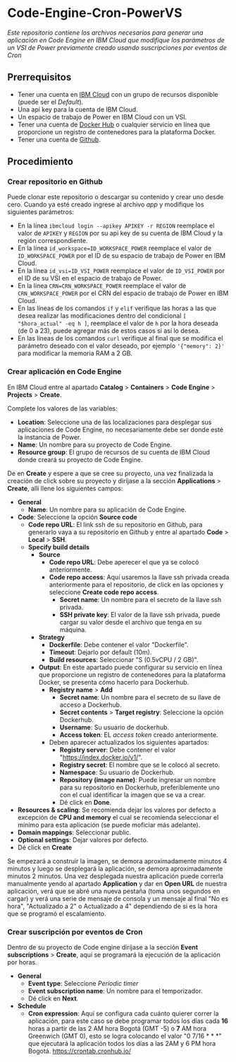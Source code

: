 # Code-Engine-Cron-PowerVS
_Este repositorio contiene los archivos necesarios para generar una aplicación en Code Engine en IBM Cloud que modifique los parámetros de un VSI de Power previamente creado usando suscripciones por eventos de Cron_

## Prerrequisitos
 - Tener una cuenta en [IBM Cloud](https://cloud.ibm.com/) con un grupo de recursos disponible (puede ser el _Default_).
 - Una api key para la cuenta de IBM Cloud.
 - Un espacio de trabajo de Power en IBM Cloud con un VSI.
 - Tener una cuenta de [Docker Hub](https://hub.docker.com/) o cualquier servicio en línea que proporcione un registro de contenedores para la plataforma Docker.
 - Tener una cuenta de [Github](https://github.com).

## Procedimiento

<!-- FALTA EL PEDAZO DE CREACIÓN DE LA LLAVE DE ACCESO SSH PARA GITHUB-->

<!-- FALTA EL PEDAZO DE CREACIÓN DE LA LLAVE DE ACCESO PARA DOCKERHUB-->

### Crear repositorio en Github
Puede clonar este repositorio o descargar su contenido y crear uno desde cero. Cuando ya esté creado ingrese al archivo _app_ y modifique los siguientes parámetros:
 - En la línea ```ibmcloud login --apikey APIKEY -r REGION``` reemplace el valor de ```APIKEY``` y ```REGION``` por su api key de su cuenta de IBM Cloud y la región correspondiente.
 - En la línea ```id_workspace=ID_WORKSPACE_POWER``` reemplace el valor de ```ID_WORKSPACE_POWER``` por el ID de su espacio de trabajo de Power en IBM Cloud.
 - En la línea ```id_vsi=ID_VSI_POWER``` reemplace el valor de ```ID_VSI_POWER``` por el ID de su VSI en el espacio de trabajo de Power.
 - En la línea ```CRN=CRN_WORKSPACE_POWER``` reemplace el valor de ```CRN_WORKSPACE_POWER``` por el CRN del espacio de trabajo de Power en IBM Cloud.
 - En las líneas de los comandos ```if``` y ```elif``` verifique las horas a las que desea realizar las modificaciones dentro del condicional ```[ "$hora_actual" -eq h ]```, reemplace el valor de ```h``` por la hora deseada (de 0 a 23), puede agregar más de estos casos si así lo desea.
 - En las líneas de los comandos ```curl``` verifique al final que se modifica el parámetro deseado con el valor deseado, por ejemplo ```'{"memory": 2}'``` para modificar la memoria RAM a 2 GB.

### Crear aplicación en Code Engine
En IBM Cloud entre al apartado **Catalog** > **Containers** > **Code Engine** > **Projects** > **Create**.

<!-- INSERTAR GIF DE IBM CLOUD -->

Complete los valores de las variables:
 - **Location**: Seleccione una de las localizaciones para desplegar sus aplicaciones de Code Engine, no necesariamente debe ser donde esté la instancia de Power.
 - **Name**: Un nombre para su proyecto de Code Engine.
 - **Resource group**: El grupo de recursos de su cuenta de IBM Cloud donde creará su proyecto de Code Engine.

De en **Create** y espere a que se cree su proyecto, una vez finalizada la creación de click sobre su proyecto y diríjase a la sección **Applications** > **Create**, allí llene los siguientes campos:
 - **General**
   - **Name**: Un nombre para su aplicación de Code Engine.
 - **Code**: Seleccione la opción **Source code**
   - **Code repo URL**: El link ssh de su repositorio en Github, para generarlo vaya a su repositorio en Github y entre al apartado **Code** > **Local** > **SSH**.
   - **Specify build details**
     - **Source**
       - **Code repo URL**: Debe aperecer el que ya se colocó anteriormente.
       - **Code repo access**: Aquí usaremos la llave ssh privada creada anteriormente para el repositorio, de click en las opciones y seleccione **Create code repo access**.
         - **Secret name**: Un nombre para el secreto de la llave ssh privada.
         - **SSH private key**: El valor de la llave ssh privada, puede cargar su valor desde el archivo que tenga en su máquina.
     - **Strategy**
       - **Dockerfile**: Debe contener el valor "Dockerfile".
       - **Timeout**: Dejarlo por default (10m).
       - **Build resources**: Seleccionar "S (0.5vCPU / 2 GB)".
     - **Output**: En este apartado puede configurar su servicio en línea que proporcione un registro de contenedores para la plataforma Docker, se presenta cómo hacerlo para Dockerhub.
       - **Registry name** > **Add**
         - **Secret name**: Un nombre para el secreto de su llave de acceso a Dockerhub.
         - **Secret contents** > **Target registry**: Seleccione la opción Dockerhub.
         - **Username**: Su usuario de dockerhub.
         - **Access token**: EL _access token_ creado anteriormente.
       - Deben aparecer actualizados los siguientes apartados:
         - **Registry server**: Debe contener el valor "https://index.docker.io/v1/".
         - **Registry secret**: El nombre que se le colocó al secreto.
         - **Namespace**: Su usuario de Dockerhub.
         - **Repository (image name)**: Puede ingresar un nombre para su repositorio en Dockerhub, preferiblemente uno con el cual identificar la imagen que se va a crear.
         - Dé click en **Done**.
 - **Resources & scaling**: Se recomienda dejar los valores por defecto a excepción de **CPU and memory** el cual se recomienda seleccionar el mínimo para esta aplicación (se puede moficiar más adelante).
 - **Domain mappings**: Seleccionar public.
 - **Optional settings**: Dejar valores por defecto.
 - Dé click en **Create**

Se empezará a construir la imagen, se demora aproximadamente minutos 4 minutos y luego se desplegará la aplicación, se demora aproximadamente minutos 2 minutos. Una vez desplegada nuestra aplicación puede correrla manualmente yendo al apartado **Application** y dar en **Open URL** de nuestra aplicación, verá que se abré una nueva pestaña (toma unos segundos en cargar) y verá una serie de mensaje de consola y un mensaje al final "No es hora", "Actualizado a 2" o Actualizado a 4" dependiendo de si es la hora que se programó el escalamiento.

### Crear suscripción por eventos de Cron
Dentro de su proyecto de Code engine diríjase a la sección **Event subscriptions** > **Create**, aquí se programará la ejecución de la aplicación por horas.
 - **General**
   - **Event type**: Seleccione _Periodic timer_
   - **Event subscription name**: Un nombre para el temporizador.
   - Dé click en **Next**.
 - **Schedule**
   - **Cron expression**: Aquí se configura cada cuánto quierer correr la aplicación, para este caso se debe programar todos los días cada **16** horas a partir de las 2 AM hora Bogotá (GMT -5) o **7** AM hora Greenwich (GMT 0), esto se logra colocando el valor "0 7/16 * * *" que ejecutará la aplicación todos los días a las 2AM y 6 PM hora Bogotá. https://crontab.cronhub.io/
